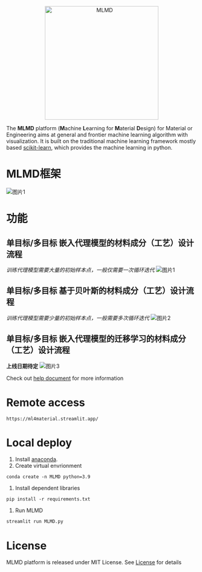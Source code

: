 <p align="center">
  <img src="https://user-images.githubusercontent.com/61132191/231174459-96d33cdf-9f6f-4296-ba9f-31d11056ef12.jpg?raw=true" width="300px"  alt="MLMD"/>
</div>
</p>

The **MLMD** platform (**M**achine **L**earning for **M**aterial **D**esign) for Material or Engineering aims at general and frontier machine learning algorithm with visualization. It is built on the traditional machine learning framework mostly based [scikit-learn](https://scikit-learn.org/stable/index.html), which provides the machine learning in python. 

# MLMD框架
![图片1](https://github.com/Jiaxuan-Ma/MLMD/assets/61132191/fa3fd53d-e922-4d7e-b4a3-ed7dc5ab62d6)

# 功能
## 单目标/多目标 嵌入代理模型的材料成分（工艺）设计流程

*训练代理模型需要大量的初始样本点，一般仅需要一次循环迭代*
![图片1](https://github.com/Jiaxuan-Ma/MLMD/assets/61132191/dac35e71-1576-4142-ba68-fb1cf150b801)

## 单目标/多目标 基于贝叶斯的材料成分（工艺）设计流程

*训练代理模型需要少量的初始样本点，一般需要多次循环迭代*
![图片2](https://github.com/Jiaxuan-Ma/MLMD/assets/61132191/64762434-abb6-41ac-9ab5-0394a5e32f88)

## 单目标/多目标 嵌入代理模型的迁移学习的材料成分（工艺）设计流程

**上线日期待定**
![图片3](https://github.com/Jiaxuan-Ma/MLMD/assets/61132191/a723f604-f7fa-4c69-9bab-5e7892c990f3)


Check out [help document](https://mlmd.netlify.app/) for more information
# Remote access

```
https://ml4material.streamlit.app/
```

# Local deploy

1. Install [anaconda](https://www.anaconda.com/). 
2. Create virtual envrionment
```
conda create -n MLMD python=3.9
```
1. Install dependent libraries
```
pip install -r requirements.txt
```
1. Run MLMD 
```
streamlit run MLMD.py
```

# License
MLMD platform is released under MIT License. See [License](https://github.com/Jiaxuan-Ma/Machine-Learning-for-Material-Design/blob/main/LICENSE) for details
